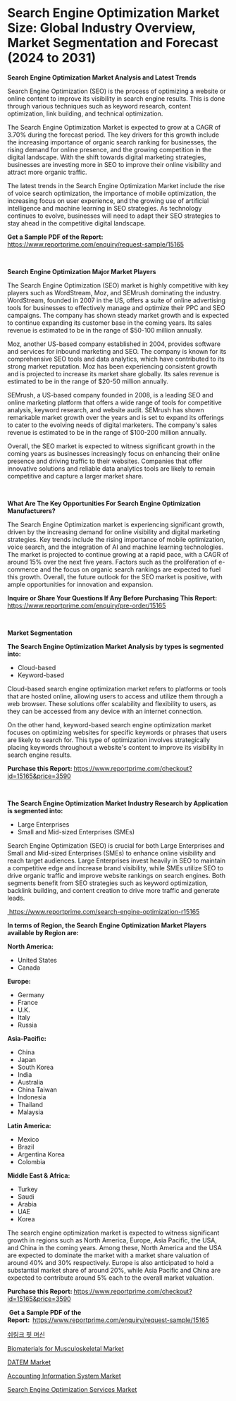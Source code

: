 <p><h1>Search Engine Optimization Market Size: Global Industry Overview, Market Segmentation and Forecast (2024 to 2031)</h1></p><p><strong>Search Engine Optimization Market Analysis and Latest Trends</strong></p>
<p><p>Search Engine Optimization (SEO) is the process of optimizing a website or online content to improve its visibility in search engine results. This is done through various techniques such as keyword research, content optimization, link building, and technical optimization.</p><p>The Search Engine Optimization Market is expected to grow at a CAGR of 3.70% during the forecast period. The key drivers for this growth include the increasing importance of organic search ranking for businesses, the rising demand for online presence, and the growing competition in the digital landscape. With the shift towards digital marketing strategies, businesses are investing more in SEO to improve their online visibility and attract more organic traffic.</p><p>The latest trends in the Search Engine Optimization Market include the rise of voice search optimization, the importance of mobile optimization, the increasing focus on user experience, and the growing use of artificial intelligence and machine learning in SEO strategies. As technology continues to evolve, businesses will need to adapt their SEO strategies to stay ahead in the competitive digital landscape.</p></p>
<p><strong>Get a Sample PDF of the Report:&nbsp;</strong> <a href="https://www.reportprime.com/enquiry/request-sample/15165">https://www.reportprime.com/enquiry/request-sample/15165</a></p>
<p>&nbsp;</p>
<p><strong>Search Engine Optimization Major Market Players</strong></p>
<p><p>The Search Engine Optimization (SEO) market is highly competitive with key players such as WordStream, Moz, and SEMrush dominating the industry. WordStream, founded in 2007 in the US, offers a suite of online advertising tools for businesses to effectively manage and optimize their PPC and SEO campaigns. The company has shown steady market growth and is expected to continue expanding its customer base in the coming years. Its sales revenue is estimated to be in the range of $50-100 million annually.</p><p>Moz, another US-based company established in 2004, provides software and services for inbound marketing and SEO. The company is known for its comprehensive SEO tools and data analytics, which have contributed to its strong market reputation. Moz has been experiencing consistent growth and is projected to increase its market share globally. Its sales revenue is estimated to be in the range of $20-50 million annually.</p><p>SEMrush, a US-based company founded in 2008, is a leading SEO and online marketing platform that offers a wide range of tools for competitive analysis, keyword research, and website audit. SEMrush has shown remarkable market growth over the years and is set to expand its offerings to cater to the evolving needs of digital marketers. The company's sales revenue is estimated to be in the range of $100-200 million annually.</p><p>Overall, the SEO market is expected to witness significant growth in the coming years as businesses increasingly focus on enhancing their online presence and driving traffic to their websites. Companies that offer innovative solutions and reliable data analytics tools are likely to remain competitive and capture a larger market share.</p></p>
<p>&nbsp;</p>
<p><strong>What Are The Key Opportunities For Search Engine Optimization Manufacturers?</strong></p>
<p><p>The Search Engine Optimization market is experiencing significant growth, driven by the increasing demand for online visibility and digital marketing strategies. Key trends include the rising importance of mobile optimization, voice search, and the integration of AI and machine learning technologies. The market is projected to continue growing at a rapid pace, with a CAGR of around 15% over the next five years. Factors such as the proliferation of e-commerce and the focus on organic search rankings are expected to fuel this growth. Overall, the future outlook for the SEO market is positive, with ample opportunities for innovation and expansion.</p></p>
<p><strong>Inquire or Share Your Questions If Any Before Purchasing This Report:</strong> <a href="https://www.reportprime.com/enquiry/pre-order/15165">https://www.reportprime.com/enquiry/pre-order/15165</a></p>
<p>&nbsp;</p>
<p><strong>Market Segmentation</strong></p>
<p><strong>The Search Engine Optimization Market Analysis by types is segmented into:</strong></p>
<p><ul><li>Cloud-based</li><li>Keyword-based</li></ul></p>
<p><p>Cloud-based search engine optimization market refers to platforms or tools that are hosted online, allowing users to access and utilize them through a web browser. These solutions offer scalability and flexibility to users, as they can be accessed from any device with an internet connection.</p><p>On the other hand, keyword-based search engine optimization market focuses on optimizing websites for specific keywords or phrases that users are likely to search for. This type of optimization involves strategically placing keywords throughout a website's content to improve its visibility in search engine results.</p></p>
<p><strong>Purchase this Report:&nbsp;</strong><a href="https://www.reportprime.com/checkout?id=15165&price=3590">https://www.reportprime.com/checkout?id=15165&price=3590</a></p>
<p>&nbsp;</p>
<p><strong>The Search Engine Optimization Market Industry Research by Application is segmented into:</strong></p>
<p><ul><li>Large Enterprises</li><li>Small and Mid-sized Enterprises (SMEs)</li></ul></p>
<p><p>Search Engine Optimization (SEO) is crucial for both Large Enterprises and Small and Mid-sized Enterprises (SMEs) to enhance online visibility and reach target audiences. Large Enterprises invest heavily in SEO to maintain a competitive edge and increase brand visibility, while SMEs utilize SEO to drive organic traffic and improve website rankings on search engines. Both segments benefit from SEO strategies such as keyword optimization, backlink building, and content creation to drive more traffic and generate leads.</p></p>
<p><a href="https://www.reportprime.com/search-engine-optimization-r15165">&nbsp;https://www.reportprime.com/search-engine-optimization-r15165</a></p>
<p><strong>In terms of Region, the Search Engine Optimization Market Players available by Region are:</strong></p>
<p>
    <p> <strong> North America: </strong>
        <ul>
            <li>United States</li>
            <li>Canada</li>
        </ul>
        </p> 
    <p> <strong> Europe: </strong>
        <ul>
            <li>Germany</li>
            <li>France</li>
            <li>U.K.</li>
            <li>Italy</li>
            <li>Russia</li>
        </ul>
        </p> 
    <p> <strong> Asia-Pacific: </strong>
        <ul>
            <li>China</li>
            <li>Japan</li>
            <li>South Korea</li>
            <li>India</li>
            <li>Australia</li>
            <li>China Taiwan</li>
            <li>Indonesia</li>
            <li>Thailand</li>
            <li>Malaysia</li>
        </ul>
        </p> 
    <p> <strong> Latin America: </strong>
        <ul>
            <li>Mexico</li>
            <li>Brazil</li>
            <li>Argentina Korea</li>
            <li>Colombia</li>
        </ul>
        </p> 
    <p> <strong> Middle East & Africa: </strong>
        <ul>
            <li>Turkey</li>
            <li>Saudi</li>
            <li>Arabia</li>
            <li>UAE</li>
            <li>Korea</li>
        </ul>
    </p>
    </p>
<p><p>The search engine optimization market is expected to witness significant growth in regions such as North America, Europe, Asia Pacific, the USA, and China in the coming years. Among these, North America and the USA are expected to dominate the market with a market share valuation of around 40% and 30% respectively. Europe is also anticipated to hold a substantial market share of around 20%, while Asia Pacific and China are expected to contribute around 5% each to the overall market valuation.</p></p>
<p><strong>Purchase this Report: </strong><a href="https://www.reportprime.com/checkout?id=15165&price=3590">https://www.reportprime.com/checkout?id=15165&price=3590</a></p>
<p>&nbsp;<strong>Get a Sample PDF of the Report:&nbsp;&nbsp;</strong><a href="https://www.reportprime.com/enquiry/request-sample/15165">https://www.reportprime.com/enquiry/request-sample/15165</a></p>
<p><strong></strong></p>
<p><p><a href="https://github.com/FelipeGrrady654556/Market-Research-Report-List-1/blob/main/252045723447.md">쉬링크 핏 머신</a></p><p><a href="https://www.linkedin.com/pulse/biomaterials-musculoskeletal-market-offer-valuable-insights-size-humve?trackingId=ZgOErP%2Ff7uqkLwE492GTxA%3D%3D">Biomaterials for Musculoskeletal Market</a></p><p><a href="https://issuu.com/reportprime-2/docs/datem-market-size-2030.pptx">DATEM Market</a></p><p><a href="https://github.com/gamblestampleyjenny50m5sl6/Market-Research-Report-List-2/blob/main/accounting-information-system-market.md">Accounting Information System Market</a></p><p><a href="https://github.com/nicholepatriciadoylenwnrjr0/Market-Research-Report-List-2/blob/main/search-engine-optimization-services-market.md">Search Engine Optimization Services Market</a></p></p>